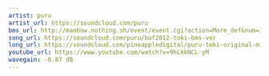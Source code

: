```yaml
---
artist: puru
artist_url: https://soundcloud.com/puru
bms_url: http://manbow.nothing.sh/event/event.cgi?action=More_def&num=101&event=83
song_url: https://soundcloud.com/puru/bof2012-toki-bms-ver
long_url: https://soundcloud.com/pineappledigital/puru-toki-original-mix-preview
youtube_url: https://www.youtube.com/watch?v=9hLkkNCL-yM
wavegain: -6.87 dB
---
```


